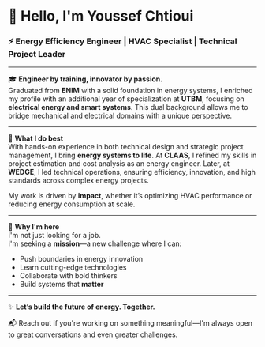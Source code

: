 # 👋 Hello, I'm Youssef Chtioui

### ⚡ Energy Efficiency Engineer | HVAC Specialist | Technical Project Leader

---

🎓 **Engineer by training, innovator by passion.**  
Graduated from **ENIM** with a solid foundation in energy systems, I enriched my profile with an additional year of specialization at **UTBM**, focusing on **electrical energy and smart systems**. This dual background allows me to bridge mechanical and electrical domains with a unique perspective.

---

🚀 **What I do best**  
With hands-on experience in both technical design and strategic project management, I bring **energy systems to life**. At **CLAAS**, I refined my skills in project estimation and cost analysis as an energy engineer. Later, at **WEDGE**, I led technical operations, ensuring efficiency, innovation, and high standards across complex energy projects.

My work is driven by **impact**, whether it’s optimizing HVAC performance or reducing energy consumption at scale.

---

🌱 **Why I'm here**  
I'm not just looking for a job.  
I'm seeking a **mission**—a new challenge where I can:

- Push boundaries in energy innovation  
- Learn cutting-edge technologies  
- Collaborate with bold thinkers  
- Build systems that **matter**

---

✨ **Let’s build the future of energy. Together.**

📬 Reach out if you're working on something meaningful—I'm always open to great conversations and even greater challenges.

